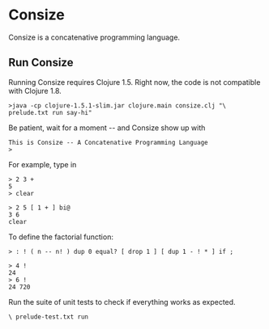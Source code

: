 # Consize
Consize is a concatenative programming language.

## Run Consize

Running Consize requires Clojure 1.5. Right now, the code is not compatible with Clojure 1.8.

~~~
>java -cp clojure-1.5.1-slim.jar clojure.main consize.clj "\ prelude.txt run say-hi"
~~~

Be patient, wait for a moment -- and Consize show up with

~~~
This is Consize -- A Concatenative Programming Language
>
~~~

For example, type in

~~~
> 2 3 +
5
> clear

> 2 5 [ 1 + ] bi@
3 6
clear
~~~

To define the factorial function:

~~~
> : ! ( n -- n! ) dup 0 equal? [ drop 1 ] [ dup 1 - ! * ] if ;

> 4 !
24
> 6 !
24 720
~~~

Run the suite of unit tests to check if everything works as expected.

~~~
\ prelude-test.txt run
~~~


